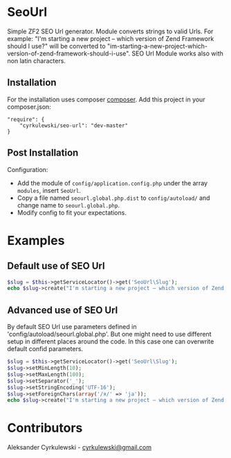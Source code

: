 SeoUrl
============================

Simple ZF2 SEO Url generator. Module converts strings to valid Urls. For example:
"I'm starting a new project – which version of Zend Framework should I use?" will be converted to
"im-starting-a-new-project-which-version-of-zend-framework-should-i-use". SEO Url Module works also with non latin characters.



Installation
------------
For the installation uses composer [composer](http://getcomposer.org "composer - package manager").
Add this project in your composer.json:


    "require": {
        "cyrkulewski/seo-url": "dev-master"
    }
    

Post Installation
------------
Configuration:
- Add the module of `config/application.config.php` under the array `modules`, insert `SeoUrl`.
- Copy a file named `seourl.global.php.dist` to `config/autoload/` and change name to `seourl.global.php`.
- Modify config to fit your expectations.


Examples
=====================================
Default use of SEO Url
------------
```php
$slug = $this->getServiceLocator()->get('SeoUrl\Slug');
echo $slug->create("I'm starting a new project – which version of Zend Framework should I use?");
```


Advanced use of SEO Url
------------
By default SEO Url use parameters defined in 'config/autoload/seourl.global.php'. But one might need to use different setup in different places around the code. In this case one can overwrite default confid parameters.
```php
$slug = $this->getServiceLocator()->get('SeoUrl\Slug');
$slug->setMinLength(10);
$slug->setMaxLength(100);
$slug->setSeparator('_');
$slug->setStringEncoding('UTF-16');
$slug->setForeignChars(array('/я/' => 'ja'));
echo $slug->create("I'm starting a new project – which version of Zend Framework should I use?");
```


Contributors
=====================================

Aleksander Cyrkulewski - cyrkulewski@gmail.com

